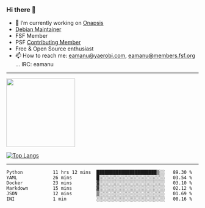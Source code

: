 ### Hi there 👋


- 🔭 I’m currently working on [Onapsis](http://onapsis.com)
- [Debian Maintainer](https://qa.debian.org/developer.php?login=eamanu%40yaerobi.com)
- FSF Member
- PSF [Contributing Member](https://www.python.org/psf/membership/#what-membership-classes-are-there)
- Free & Open Source enthusiast 
- 📫 How to reach me: eamanu@yaerobi.com, eamanu@members.fsf.org ... IRC: eamanu

---

<img height="180em" src="https://github-readme-stats.vercel.app/api?theme=dark&username=eamanu&show_icons=true&hide_border=true&&count_private=true&include_all_commits=true" />

[![Top Langs](https://github-readme-stats.vercel.app/api/top-langs/?theme=dark&username=eamanu&layout=compact)](https://github.com/anuraghazra/github-readme-stats)

---

<!--START_SECTION:waka-->

```text
Python           11 hrs 12 mins  ██████████████████████▒░░   89.30 %
YAML             26 mins         █░░░░░░░░░░░░░░░░░░░░░░░░   03.54 %
Docker           23 mins         ▓░░░░░░░░░░░░░░░░░░░░░░░░   03.10 %
Markdown         15 mins         ▓░░░░░░░░░░░░░░░░░░░░░░░░   02.12 %
JSON             12 mins         ▒░░░░░░░░░░░░░░░░░░░░░░░░   01.69 %
INI              1 min           ░░░░░░░░░░░░░░░░░░░░░░░░░   00.16 %
```

<!--END_SECTION:waka-->

